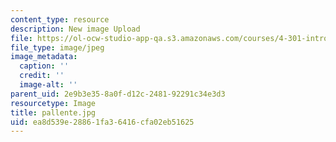 ```yaml
---
content_type: resource
description: New image Upload
file: https://ol-ocw-studio-app-qa.s3.amazonaws.com/courses/4-301-introduction-to-the-visual-arts-spring-2007/ea8d539e28861fa36416cfa02eb51625_pallente.jpg
file_type: image/jpeg
image_metadata:
  caption: ''
  credit: ''
  image-alt: ''
parent_uid: 2e9b3e35-8a0f-d12c-2481-92291c34e3d3
resourcetype: Image
title: pallente.jpg
uid: ea8d539e-2886-1fa3-6416-cfa02eb51625
---
```

